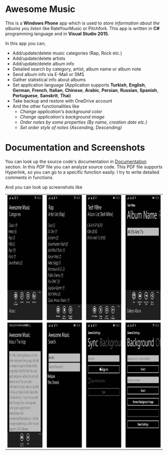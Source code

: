 # Awesome Music

This is a **Windows Phone** app which is used to *store information about the albums you listen* like RateYourMusic or Pitchfork.
This app is written in **C#** programming language and in **Visual Studio 2015**. 

In this app you can;

 - Add/update/delete music categories (Rap, Rock etc.)
 - Add/update/delete artists
 - Add/update/delete album info
 - Detailed search by category, artist, album name or album note
 - Send album info via E-Mail or SMS
 - Gather statistical info about albums
 - Set application language (Application supports **Turkish**, **English**, **German**, **French**, **Italian**, **Chinese**, **Arabic**, **Persian**, **Russian**, **Spanish**, **Portuguese**, **Sanskrit**, **Thai**)
 - Take backup and restore with OneDrive account
 - And the other functionalities like
	 - *Change application's background color*
	 - *Change application's background image*
    - *Order notes by some properties (By name, creation date etc.)* 
    - *Set order style of notes (Ascending, Descending)* 
	
# Documentation and Screenshots

You can look up the source code's documentation in [Documentation](https://github.com/coderserdar/AwesomeMusic/blob/main/Documentation/AwesomeMusic.pdf) section. In this *PDF* file you can analyze source code. This PDF file supports Hyperlink, so you can go to a specific function easily. I try to write detailed comments in functions.

And you can look up screenshots like 

<table>
   <tr>
      <td><img src="https://github.com/coderserdar/AwesomeMusic/blob/main/Screenshots/App_Screens_01.png?raw=true" width="240" height="400"></td>
      <td><img src="https://github.com/coderserdar/AwesomeMusic/blob/main/Screenshots/App_Screens_02.png?raw=true" width="240" height="400"></td>
      <td><img src="https://github.com/coderserdar/AwesomeMusic/blob/main/Screenshots/App_Screens_03.png?raw=true" width="240" height="400"></td>
      <td><img src="https://github.com/coderserdar/AwesomeMusic/blob/main/Screenshots/App_Screens_04.png?raw=true" width="240" height="400"></td>
   </tr>
   <tr>
      <td><img src="https://github.com/coderserdar/AwesomeMusic/blob/main/Screenshots/App_Screens_05.png?raw=true" width="240" height="400"></td>
      <td><img src="https://github.com/coderserdar/AwesomeMusic/blob/main/Screenshots/App_Screens_06.png?raw=true" width="240" height="400"></td>
      <td><img src="https://github.com/coderserdar/AwesomeMusic/blob/main/Screenshots/App_Screens_07.png?raw=true" width="240" height="400"></td>
      <td><img src="https://github.com/coderserdar/AwesomeMusic/blob/main/Screenshots/App_Screens_08.png?raw=true" width="240" height="400"></td>
   </tr>
</table>
